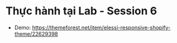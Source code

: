 # Thực hành tại Lab - Session 6

- Demo: https://themeforest.net/item/elessi-responsive-shopify-theme/22629398